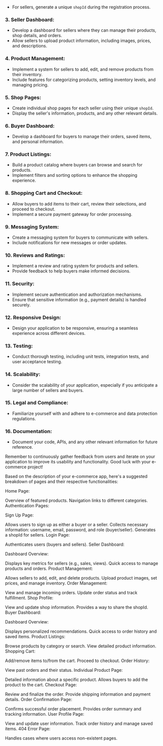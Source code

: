 <!-- ### 1. User Authentication and Authorization:

- Implement user authentication for both sellers and buyers.
- Manage user roles (seller/buyer) and permissions. -->

<!-- ### 2. User Registration:

- Create a registration process for users to sign up as sellers or buyers. -->

- For sellers, generate a unique `shopId` during the registration process.

### 3. Seller Dashboard:

- Develop a dashboard for sellers where they can manage their products, shop details, and orders.
- Allow sellers to upload product information, including images, prices, and descriptions.

### 4. Product Management:

- Implement a system for sellers to add, edit, and remove products from their inventory.
- Include features for categorizing products, setting inventory levels, and managing pricing.

### 5. Shop Pages:

- Create individual shop pages for each seller using their unique `shopId`.
- Display the seller's information, products, and any other relevant details.

### 6. Buyer Dashboard:

- Develop a dashboard for buyers to manage their orders, saved items, and personal information.

### 7. Product Listings:

- Build a product catalog where buyers can browse and search for products.
- Implement filters and sorting options to enhance the shopping experience.

### 8. Shopping Cart and Checkout:

- Allow buyers to add items to their cart, review their selections, and proceed to checkout.
- Implement a secure payment gateway for order processing.

### 9. Messaging System:

- Create a messaging system for buyers to communicate with sellers.
- Include notifications for new messages or order updates.

### 10. Reviews and Ratings:

- Implement a review and rating system for products and sellers.
- Provide feedback to help buyers make informed decisions.

### 11. Security:

- Implement secure authentication and authorization mechanisms.
- Ensure that sensitive information (e.g., payment details) is handled securely.

### 12. Responsive Design:

- Design your application to be responsive, ensuring a seamless experience across different devices.

### 13. Testing:

- Conduct thorough testing, including unit tests, integration tests, and user acceptance testing.

### 14. Scalability:

- Consider the scalability of your application, especially if you anticipate a large number of sellers and buyers.

### 15. Legal and Compliance:

- Familiarize yourself with and adhere to e-commerce and data protection regulations.

### 16. Documentation:

- Document your code, APIs, and any other relevant information for future reference.

Remember to continuously gather feedback from users and iterate on your application to improve its usability and functionality. Good luck with your e-commerce project!

Based on the description of your e-commerce app, here's a suggested breakdown of pages and their respective functionalities:

Home Page:

Overview of featured products.
Navigation links to different categories.
Authentication Pages:

Sign Up Page:

Allows users to sign up as either a buyer or a seller.
Collects necessary information: username, email, password, and role (buyer/seller).
Generates a shopId for sellers.
Login Page:

Authenticates users (buyers and sellers).
Seller Dashboard:

Dashboard Overview:

Displays key metrics for sellers (e.g., sales, views).
Quick access to manage products and orders.
Product Management:

Allows sellers to add, edit, and delete products.
Upload product images, set prices, and manage inventory.
Order Management:

View and manage incoming orders.
Update order status and track fulfillment.
Shop Profile:

View and update shop information.
Provides a way to share the shopId.
Buyer Dashboard:

Dashboard Overview:

Displays personalized recommendations.
Quick access to order history and saved items.
Product Listings:

Browse products by category or search.
View detailed product information.
Shopping Cart:

Add/remove items to/from the cart.
Proceed to checkout.
Order History:

View past orders and their status.
Individual Product Page:

Detailed information about a specific product.
Allows buyers to add the product to the cart.
Checkout Page:

Review and finalize the order.
Provide shipping information and payment details.
Order Confirmation Page:

Confirms successful order placement.
Provides order summary and tracking information.
User Profile Page:

View and update user information.
Track order history and manage saved items.
404 Error Page:

Handles cases where users access non-existent pages.
